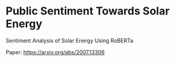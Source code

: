 # Public Sentiment Towards Solar Energy 

Sentiment Analysis of Solar Energy Using RoBERTa

Paper: https://arxiv.org/abs/2007.13306 
